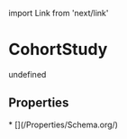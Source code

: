 import Link from 'next/link'
# CohortStudy

undefined

## Properties

<Grid>
* [](/Properties/Schema.org/)

</Grid>

